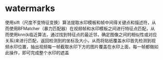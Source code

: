 # watermarks
使用sift（尺度不变特征变换）算法提取水印模板和帧中间得关键点和描述符，从而使用BFMatcher（暴力匹配器）在视频帧和水印模板之间进行特征点匹配，从而使用knn(k临近算法，通过找到特征点的最近邻，确定图像之间的相似性或对应关系)来进行匹配，返回检测到的坐标及大小，从而将贴纸覆盖水印首先检测到视频水印位置，抽出视频每一帧截取水印下方的图片覆盖在水印上面，每一帧都做如此操作，即可完成整个水印的遮盖

